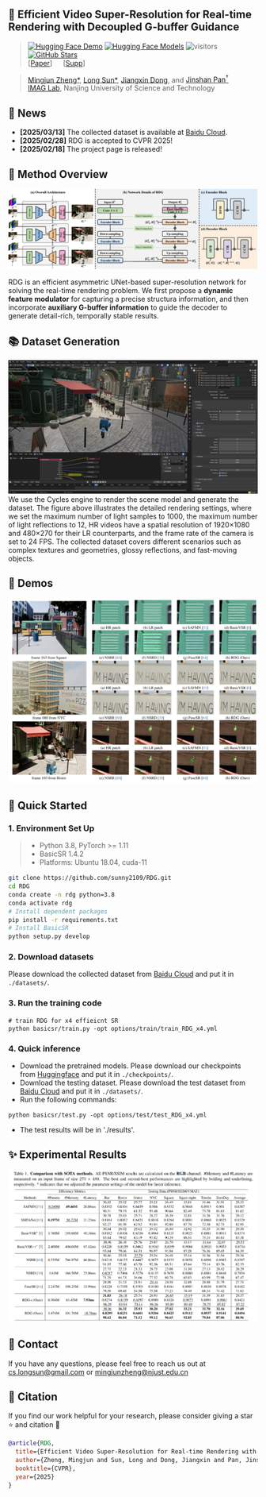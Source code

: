 ## 📖 Efficient Video Super-Resolution for Real-time Rendering with Decoupled G-buffer Guidance
> [![Hugging Face Demo](https://img.shields.io/badge/%F0%9F%A4%97%20Hugging%20Face-Demos-blue)](https://huggingface.co/spaces/Meloo/SAFMN)
[![Hugging Face Models](https://img.shields.io/badge/%F0%9F%A4%97%20Hugging%20Face-Models-blue)](https://huggingface.co/Meloo/SAFMN/tree/main)
![visitors](https://visitor-badge.laobi.icu/badge?page_id=sunny2109/RDG)
[![GitHub Stars](https://img.shields.io/github/stars/sunny2109/RDG?style=social)](https://github.com/sunny2109/RDG) <br>
> [[Paper](assets/Paper_CVPR_2025.pdf)] &emsp;
[[Supp](assets/Supp_CVPR_2025.pdf)]  <br>

> [Mingjun Zheng*](https://github.com/Zheng-MJ),
[Long Sun*](https://github.com/sunny2109),
[Jiangxin Dong](https://scholar.google.com/citations?user=ruebFVEAAAAJ&hl=zh-CN&oi=ao),
and [Jinshan Pan<sup>†</sup>](https://jspan.github.io/) <br>
> [IMAG Lab](https://imag-njust.net/), Nanjing University of Science and Technology


## 📜 News
- **[2025/03/13]** The collected dataset is available at [Baidu Cloud](https://pan.baidu.com/s/1v7-0KaXdTPDMaO_wfBQkhg?pwd=RRDG).
 - **[2025/02/28]** RDG is accepted to CVPR 2025!
 - **[2025/02/18]** The project page is released!

## 🚀 Method Overview
<div align="center">
    <img src='./assets/arch.png'/>
</div>

RDG is an efficient asymmetric UNet-based super-resolution network for solving the real-time rendering problem.
We first propose a **dynamic feature modulator** for capturing a precise structura information,
and then incorporate **auxiliary G-buffer information** to guide the decoder to generate detail-rich, temporally stable results.


## 📚 Dataset Generation
<div align="center">
    <img src='./assets/Blender.png'/>
</div>
We use the Cycles engine to render the scene model and generate the dataset. The figure above illustrates the detailed rendering settings,
where we set the maximum number of light samples to 1000, the maximum number of light reflections to 12,
HR videos have a spatial resolution of 1920×1080 and 480×270 for their LR counterparts, and the frame rate of the camera is set to 24 FPS.
The collected dataset covers different scenarios such as complex textures and geometries, glossy reflections, and fast-moving objects.


## 👀 Demos
<div align="center">
    <img src='./assets/visual_results.png'/>
</div>


## 🚀 Quick Started
### 1. Environment Set Up
> - Python 3.8, PyTorch >= 1.11
> - BasicSR 1.4.2
> - Platforms: Ubuntu 18.04, cuda-11

```bash
git clone https://github.com/sunny2109/RDG.git
cd RDG
conda create -n rdg python=3.8
conda activate rdg
# Install dependent packages
pip install -r requirements.txt
# Install BasicSR
python setup.py develop
```

### 2. Download datasets
Please download the collected dataset from [Baidu Cloud](https://pan.baidu.com/s/1v7-0KaXdTPDMaO_wfBQkhg?pwd=RRDG) and put it in `./datasets/`.


### 3. Run the training code
```
# train RDG for x4 effieicnt SR
python basicsr/train.py -opt options/train/train_RDG_x4.yml
```

### 4. Quick inference
- Download the pretrained models.
Please download our checkpoints from [Huggingface](https://huggingface.co/Meloo/RDG) and put it in `./checkpoints/`.
- Download the testing dataset.
Please download the test dataset from [Baidu Cloud](https://pan.baidu.com/s/1v7-0KaXdTPDMaO_wfBQkhg?pwd=RRDG) and put it in `./datasets/`.
- Run the following commands:
```
python basicsr/test.py -opt options/test/test_RDG_x4.yml
```
- The test results will be in './results'.


## ✨ Experimental Results
<div align="center">
    <img src='./assets/results.png'/>
</div>


## 📧 Contact
If you have any questions, please feel free to reach us out at cs.longsun@gmail.com or mingjunzheng@njust.edu.cn

## 📎 Citation

If you find our work helpful for your research, please consider giving a star ⭐ and citation 📝
```bibtex
@article{RDG,
  title={Efficient Video Super-Resolution for Real-time Rendering with Decoupled G-buffer Guidance},
  author={Zheng, Mingjun and Sun, Long and Dong, Jiangxin and Pan, Jinshan},
  booktitle={CVPR},
  year={2025}
}
